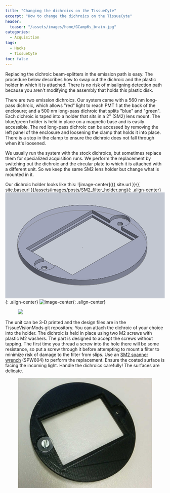 ```yaml
---
title: "Changing the dichroics on the TissueCyte"
excerpt: "How to change the dichroics on the TissueCyte"
header:
  teaser: "/assets/images/home/GCamp6s_brain.jpg"
categories:
  - Acquisition
tags: 
  - Hacks
  - TissueCyte
toc: false
---
```

 

Replacing the dichroic beam-splitters in the emission path is easy. 
The procedure below describes how to swap out the dichroic and the plastic holder in which it is attached. 
There is no risk of misaligning detection path because you aren't modifying the assembly that holds this plastic disk.

There are two emission dichroics. Our system came with a 560 nm long-pass dichroic, which allows "red" light to reach PMT 1 at the back of the enclosure; and a 500 nm long-pass dichroic that splits "blue" and "green". Each dichroic is taped into a holder that sits in a 2" (SM2) lens mount. The blue/green holder is held in place on a magnetic base and is easily accessible. The red long-pass dichroic can be accessed by removing the left panel of the enclosure and loosening the clamp that holds it into place. There is a stop in the clamp to ensure the dichroic does not fall through when it's loosened. 

We usually run the system with the stock dichroics, but sometimes replace them for specialized acquisition runs. 
We perform the replacement by switching out the dichroic and the circular plate to which it is attached with a different unit. 
So we keep the same SM2 lens holder but change what is mounted in it.

Our dichroic holder looks like this:
![image-center]({{ site.url }}{{ site.baseurl }}/assets/images/posts/SM2_filter_holder.png){: .align-center}
![image-center](/assets/images/posts/SM2_filter_holder.png){: .align-center}
![image-center]("https://sainsburywellcomecentre.github.io/OpenSerialSection/assets/images/posts/SM2_filter_holder.png"){: .align-center}
<figure>
    <img src="{{ site.url }}{{ site.baseurl }}/assets/images/posts/SM2_filter_holder.png">
</figure>

The unit can be 3-D printed and the design files are in the TissueVisionMods git repository. 
You can attach the dichroic of your choice into the holder. 
The dichroic is held in place using two M2 screws with plastic M2 washers. 
The part is designed to accept the screws without tapping. 
The first time you thread a screw into the hole there will be some resistance, so put a screw through it before attempting to mount a filter to minimize risk of damage to the filter from slips. 
Use an [SM2 spanner wrench](https://www.thorlabs.com/thorproduct.cfm?partnumber=SPW604) (SPW604) to perform the replacement. 
Ensure the coated surface is facing the incoming light. 
Handle the dichroics carefully! The surfaces are delicate.

<figure>
    <a href="/assets/images/posts/SM2_filter_holder_picture_with_screw.jpg.png"><img src="/assets/images/posts/SM2_filter_holder_picture_with_screw.jpg"></a>
</figure>

